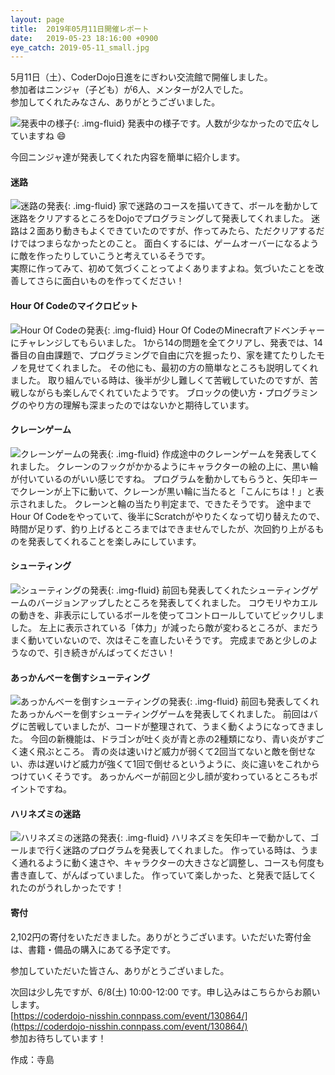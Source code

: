 ```yaml
---
layout: page
title:  2019年05月11日開催レポート
date:   2019-05-23 18:16:00 +0900
eye_catch: 2019-05-11_small.jpg
---
```


5月11日（土）、CoderDojo日進をにぎわい交流館で開催しました。<br/>
参加者はニンジャ（子ども）が6人、メンターが2人でした。<br/>
参加してくれたみなさん、ありがとうございました。


![発表中の様子](/assets/img/2019-05-11_0.jpg){: .img-fluid}
発表中の様子です。人数が少なかったので広々していますね :smile:

今回ニンジャ達が発表してくれた内容を簡単に紹介します。

#### 迷路
![迷路の発表](/assets/img/2019-05-11_1.jpg){: .img-fluid}
家で迷路のコースを描いてきて、ボールを動かして迷路をクリアするところをDojoでプログラミングして発表してくれました。
迷路は２面あり動きもよくできていたのですが、作ってみたら、ただクリアするだけではつまらなかったとのこと。
面白くするには、ゲームオーバーになるように敵を作ったりしていこうと考えているそうです。<br/>
実際に作ってみて、初めて気づくことってよくありますよね。気づいたことを改善してさらに面白いものを作ってください！

#### Hour Of Codeのマイクロビット
![Hour Of Codeの発表](/assets/img/2019-05-11_2.jpg){: .img-fluid}
Hour Of CodeのMinecraftアドベンチャーにチャレンジしてもらいました。
1から14の問題を全てクリアし、発表では、14番目の自由課題で、プログラミングで自由に穴を掘ったり、家を建てたりしたモノを見せてくれました。
その他にも、最初の方の簡単なところも説明してくれました。
取り組んでいる時は、後半が少し難しくて苦戦していたのですが、苦戦しながらも楽しんでくれていたようです。
ブロックの使い方・プログラミングのやり方の理解も深まったのではないかと期待しています。

#### クレーンゲーム
![クレーンゲームの発表](/assets/img/2019-05-11_3.jpg){: .img-fluid}
作成途中のクレーンゲームを発表してくれました。
クレーンのフックがかかるようにキャラクターの絵の上に、黒い輪が付いているのがいい感じですね。
プログラムを動かしてもらうと、矢印キーでクレーンが上下に動いて、クレーンが黒い輪に当たると「こんにちは！」と表示されました。
クレーンと輪の当たり判定まで、できたそうです。
途中までHour Of Codeをやっていて、後半にScratchがやりたくなって切り替えたので、時間が足りず、釣り上げるところまではできませんでしたが、次回釣り上がるものを発表してくれることを楽しみにしています。

#### シューティング
![シューティングの発表](/assets/img/2019-05-11_4.jpg){: .img-fluid}
前回も発表してくれたシューティングゲームのバージョンアップしたところを発表してくれました。
コウモリやカエルの動きを、非表示にしているボールを使ってコントロールしていてビックリしました。
左上に表示されている「体力」が減ったら敵が変わるところが、まだうまく動いていないので、次はそこを直したいそうです。
完成まであと少しのようなので、引き続きがんばってください！

#### あっかんべーを倒すシューティング
![あっかんべーを倒すシューティングの発表](/assets/img/2019-05-11_5.jpg){: .img-fluid}
前回も発表してくれたあっかんべーを倒すシューティングゲームを発表してくれました。
前回はバグに苦戦していましたが、コードが整理されて、うまく動くようになってきました。
今回の新機能は、ドラゴンが吐く炎が青と赤の2種類になり、青い炎がすごく速く飛ぶところ。
青の炎は速いけど威力が弱くて2回当てないと敵を倒せない、赤は遅いけど威力が強くて1回で倒せるというように、炎に違いをこれからつけていくそうです。
あっかんべーが前回と少し顔が変わっているところもポイントですね。

#### ハリネズミの迷路
![ハリネズミの迷路の発表](/assets/img/2019-05-11_6.jpg){: .img-fluid}
ハリネズミを矢印キーで動かして、ゴールまで行く迷路のプログラムを発表してくれました。
作っている時は、うまく通れるように動く速さや、キャラクターの大きさなど調整し、コースも何度も書き直して、がんばっていました。
作っていて楽しかった、と発表で話してくれたのがうれしかったです！

#### 寄付
2,102円の寄付をいただきました。ありがとうございます。いただいた寄付金は、書籍・備品の購入にあてる予定です。

参加していただいた皆さん、ありがとうございました。

次回は少し先ですが、6/8(土) 10:00-12:00 です。申し込みはこちらからお願いします。<br />
[https://coderdojo-nisshin.connpass.com/event/130864/](https://coderdojo-nisshin.connpass.com/event/130864/)<br />
参加お待ちしています！

作成：寺島
